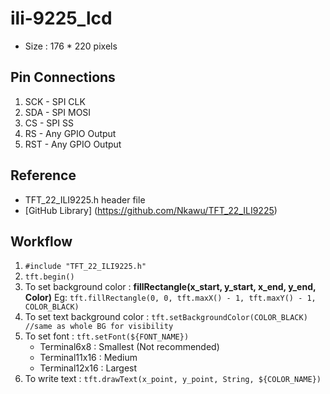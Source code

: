 # ili-9225_lcd
- Size : 176 * 220 pixels

## Pin Connections
1. SCK - SPI CLK
2. SDA - SPI MOSI
3. CS  - SPI SS
4. RS  - Any GPIO Output
5. RST - Any GPIO Output

## Reference
- TFT_22_ILI9225.h header file 
- [GitHub Library] (https://github.com/Nkawu/TFT_22_ILI9225)

## Workflow
1. ```#include "TFT_22_ILI9225.h"```
2. ```tft.begin()```
3. To set background color :
   **fillRectangle(x_start, y_start, x_end, y_end, Color)**
   Eg:
   ```tft.fillRectangle(0, 0, tft.maxX() - 1, tft.maxY() - 1, COLOR_BLACK)```
4. To set text background color :
   ```tft.setBackgroundColor(COLOR_BLACK) //same as whole BG for visibility```
5. To set font :
   ```tft.setFont(${FONT_NAME})```
   - Terminal6x8   : Smallest (Not recommended)
   - Terminal11x16 : Medium
   - Terminal12x16 : Largest
6. To write text :
   ```tft.drawText(x_point, y_point, String, ${COLOR_NAME})```
   

   